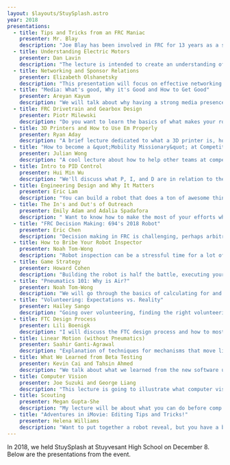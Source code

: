 ```yaml
---
layout: $layouts/StuySplash.astro
year: 2018
presentations:
  - title: Tips and Tricks from an FRC Maniac
    presenter: Mr. Blay
    description: "Joe Blay has been involved in FRC for 13 years as a student, driver, mentor, drive coach, and teacher. In this presentation he will share as many tips and tricks for success in FRC as he can."
  - title: Understanding Electric Motors
    presenter: Dan Lavin
    description: "The lecture is intended to create an understanding of the electrical and mechanical forces behind electric motors and how they lead to motor curves.  Topics will include the relationships between current and torque and between speed and back EMF.  "
  - title: Networking and Sponsor Relations
    presenter: Elizabeth Olshanetsky
    description: "This presentation will focus on effective networking in FIRST Robotics and beyond as well as acquiring and maintaining sponsor relationships."
  - title: "Media: What's good, Why it's Good and How to Get Good"
    presenter: Areyan Kayum
    description: "We will talk about why having a strong media presence is good for your team, and how to improve your team's media presence."
  - title: FRC Drivetrain and Gearbox Design
    presenter: Piotr Milewski
    description: "Do you want to learn the basics of what makes your robot move on the field and what makes all those intakes and elevators, well, actually intake and elevate? Well you've come to the right place. We'll be going over all that you need to know in order to start designing your own FRC drivetrains and gearboxes. Examples will be shown using SolidWorks."
  - title: 3D Printers and How to Use Em Properly
    presenter: Ryan Aday
    description: "A brief lecture dedicated to what a 3D printer is, how it works (parses code, etc), different types of 3D printers and filaments and what you want for specific jobs, and setting up printers.  Interesting personal stories that may be used for how to troubleshoot may be told."
  - title: "How to become a &quot;Mobility Missionary&quot; at Competitions"
    presenter: Julian Wong
    description: "A cool lecture about how to help other teams at competitions and how StuyPulse does it with their &quot;Mobility Missionary&quot; Team and &quot;Fix-it Crew&quot;."
  - title: Intro to PID Control
    presenter: Hui Min Wu
    description: "We'll discuss what P, I, and D are in relation to the speed output to a robot. We'll also discuss the various methods to tune the P, I, and D values of a robot and how you can implement it into the code."
  - title: Engineering Design and Why It Matters
    presenter: Eric Lam
    description: "You can build a robot that does a ton of awesome things, but can you make a robot that is capable of winning? Whether you are engineering the physical robot, the code, or even your Chairman's presentation, learn why engineering is much more than just throwing great features together."
  - title: The In's and Out's of Outreach
    presenter: Emily Adam and Adalia Spadafora
    description: " Want to know how to make the most of your efforts when it comes to outreach? In this workshop, we'll be discussing how 771 evolves, evaluates, organizes, and adapts our outreach to maximize our impact year to year."
  - title: "FRC Decision Making: 694's 2018 Robot"
    presenter: Eric Chen
    description: "Decision making in FRC is challenging, perhaps arbitrary at best. In this presentation, we will explore what factors to take in consideration when designing a robot, along with how these can evolve throughout a season. Using StuyPulse's 2018 robot as a case study, I will explain how our decisions and mistakes drove our thought process, demonstrating how sometimes &quot;bad&quot; decisions are not as bad as they seem.  "
  - title: How to Bribe Your Robot Inspector
    presenter: Noah Tom-Wong
    description: "Robot inspection can be a stressful time for a lot of teams, but it really doesn't have to be! I'll walk you through the inspection checklist and how make your inspection goes as smoothly as possible. You won't actually be taught how to bribe inspectors."
  - title: Game Strategy
    presenter: Howard Cohen
    description: "Building the robot is half the battle, executing your design in the over game strategy can be the key to being 1st seed and winning your competition."
  - title: "Pneumatics 101: Why is Air?"
    presenter: Noah Tom-Wong
    description: "We will go through the basics of calculating for and constructing a pneumatic system, and go through some best practices and component choices."
  - title: "Volunteering: Expectations vs. Reality"
    presenter: Hailey Sango
    description: "Going over volunteering, finding the right volunteering spot for you, and going over the process to be a volunteer during the 2019 season."
  - title: FTC Design Process
    presenter: Lili Boenigk
    description: "I will discuss the FTC design process and how to most efficiently transition from ideas to a competitive robot. "
  - title: Linear Motion (without Pneumatics)
    presenter: Saahir Ganti-Agrawal
    description: "Explanation of techniques for mechanisms that move linearly, as I have seen in FTC robotics.)"
  - title: What We Learned from Beta Testing
    presenter: Kevin Cai and Tahsin Ahmed
    description: "We talk about what we learned from the new software updates FIRST gives us for the 2019 season."
  - title: Computer Vision
    presenter: Joe Suzuki and George Liang
    description: "This lecture is going to illustrate what computer vision is and the concepts and uses in FIRST Robotics games."
  - title: Scouting
    presenter: Megan Gupta-She
    description: "My lecture will be about what you can do before comp and during comp to scout out teams compatible for your team and your strategy."
  - title: "Adventures in iMovie: Editing Tips and Tricks!"
    presenter: Helena Williams
    description: "Want to put together a robot reveal, but you have a budget of $0? No problem! I'm going to be discussing how to use the free iMovie app to edit together videos that make your team look cool. Note: Unfortunately, iMovie is only usable on Apple products."
---
```


In 2018, we held StuySplash at Stuyvesant High School on December 8. Below are the presentations from the event.
